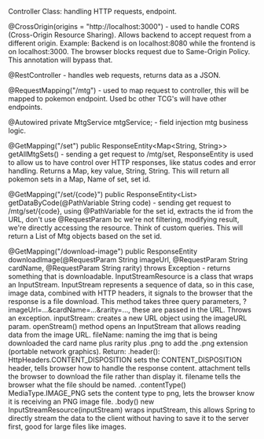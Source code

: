 Controller Class: handling HTTP requests, endpoint.

@CrossOrigin(origins = "http://localhost:3000") - used to handle CORS (Cross-Origin Resource Sharing). Allows backend to accept request from a different origin.
Example: Backend is on localhost:8080 while the frontend is on localhost:3000. The browser blocks request due to Same-Origin Policy. This annotation will bypass that.

@RestController - handles web requests, returns data as a JSON.

@RequestMapping("/mtg") - used to map request to controller, this will be mapped to pokemon endpoint. Used bc other TCG's will have other endpoints.

@Autowired
private MtgService mtgService; - field injection mtg business logic.

@GetMapping("/set")
public ResponseEntity<Map<String, String>> getAllMtgSets() - sending a get request to /mtg/set, ResponseEntity is used to allow us to have control over HTTP responses,
like status codes and error handling. Returns a Map, key value, String, String. This will return all pokemon sets in a Map, Name of set, set id.

@GetMapping("/set/{code}")
public ResponseEntity<List<Mtg>> getDataByCode(@PathVariable String code) - sending get request to /mtg/set/{code}, using @PathVariable for the set id, extracts the id from the URL,
don't use @RequestParam bc we're not filtering, modifying result, we're directly accessing the resource. Think of custom queries. This will return a List of Mtg objects based on the set id.

@GetMapping("/download-image")
public ResponseEntity<InputStreamResource> downloadImage(@RequestParam String imageUrl, @RequestParam String cardName, @RequestParam String rarity) throws Exception -
returns something that is downloadable. InputStreamResource is a class that wraps an InputStream. InputStream represents a sequence of data, so in this case, image data,
combined with HTTP headers, it signals to the browser that the response is a file download. This method takes three query parameters, ?imageUrl=...&cardName=...&rarity=...,
these are passed in the URL. Throws an exception. inputStream: creates a new URL object using the imageURL param. openStream() method opens an InputStream that allows reading data from the image URL.
fileName: naming the img that is being downloaded the card name plus rarity plus .png to add the .png extension (portable network graphics). Return:
.header(): HttpHeaders.CONTENT_DISPOSITION sets the CONTENT_DISPOSITION header, tells browser how to handle the response content. attachment tells the browser to download the file rather than display it.
filename tells the browser what the file should be named. .contentType() MediaType.IMAGE_PNG sets the content type to png, lets the browser know it is receiving an PNG image file.
.body() new InputStreamResource(inputStream) wraps inputStream, this allows Spring to directly stream the data to the client without having to save it to the server first, good for large files like images.

